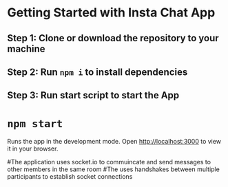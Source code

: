 # Getting Started with Insta Chat App

## Step 1: Clone or download the repository to your machine

## Step 2: Run `npm i` to install dependencies

## Step 3: Run start script to start the App
# `npm start`
Runs the app in the development mode.
Open [http://localhost:3000](http://localhost:3000) to view it in your browser.

#The application uses socket.io to commuincate and send messages to other members in the same room
#The uses handshakes between multiple participants to establish socket connections
